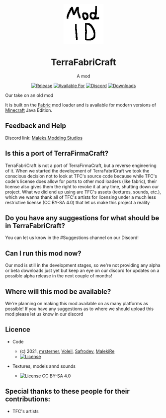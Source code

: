 <div align="center">

<img alt="TerraFabriCraft Icon" src="src/main/resources/assets/terrafabricraft/icon.png" width="128">

# TerraFabriCraft

A mod
<!-- todo: replace 494721 with your CurseForge project id -->
[![Release](https://img.shields.io/github/v/release/Maleks-Modding-Studios/Terrafabricraft?style=for-the-badge&include_prereleases&sort=semver)][releases]
[![Available For](https://img.shields.io/badge/dynamic/json?label=Available%20For&style=for-the-badge&color=34aa2f&query=gameVersionLatestFiles%5B0%5D.gameVersion&url=https%3A%2F%2Faddons-ecs.forgesvc.net%2Fapi%2Fv2%2Faddon%2F494721)][curseforge]
<a href="https://discord.gg/b6UWfp4PUv"><img src="https://img.shields.io/discord/854223782171508799?color=5865f2&label=Feedback%20%26%20Help&style=for-the-badge" alt="Discord"></a>
[![Downloads](https://img.shields.io/badge/dynamic/json?label=Downloads&style=for-the-badge&color=f16436&query=downloadCount&url=https%3A%2F%2Faddons-ecs.forgesvc.net%2Fapi%2Fv2%2Faddon%2F494721)][curseforge:files]
</div>

Our take on an old mod

It is built on the [Fabric][fabric] mod loader and is available for modern
versions of [Minecraft][minecraft] Java Edition.

## Feedback and Help

Discord link: [Maleks Modding Studios][contributing]

## Is this a port of TerraFirmaCraft?

TerraFabriCraft is not a port of TerraFirmaCraft, but a reverse engineering of it. When we started the development of TerraFabriCraft we took the conscious decision not to look at TFC's source code because while TFC's code's license does allow for ports to other mod loaders (like fabric), their license also gives them the right to revoke it at any time, shutting down our project. What we did end up using are TFC's assets (textures, sounds, etc.), which we wanna thank all of TFC's artists for licensing under a much less restrictive license (CC BY-SA 4.0) that let us make this project a reality

## Do you have any suggestions for what should be in TerraFabriCraft?
You can let us know in the #Suggestions channel on our Discord! 

## Can I run this mod now?
Our mod is still in the development stages, so we're not providing any alpha or beta downloads just yet but keep an eye on our discord for updates on a possible alpha release in the next couple of months!

## Where will this mod be available? 
We're planning on making this mod available on as many platforms as possible! If you have any suggestions as to where we should upload this mod please let us know in our discord

## Licence

* Code
  - (c) 2021, [mrsterner], [Voleil], [Safrodev], [MalekiRe]
  - [![License](https://img.shields.io/badge/License-MIT%201.0-cyan.svg?style=flat-square)](https://opensource.org/licenses/MIT)
  
* Textures, models annd sounds
  - [![License]()](https://creativecommons.org/licenses/by-sa/4.0/) CC BY-SA 4.0


## Special thanks to these people for their contributions:

* TFC's artists

[contributing]: https://discord.gg/b6UWfp4PUv
[curseforge]: https://curseforge.com/minecraft/mc-mods/modid/files
[curseforge:files]: https://curseforge.com/minecraft/mc-mods/modid/files
[fabric]: https://fabricmc.net/
[minecraft]: https://minecraft.net/
[releases]: https://github.com/Maleks-Modding-Studios/Terrafabricraft/releases
[mrsterner]: https://github.com/mrsterner
[Voleil]: https://github.com/Voleil
[Safrodev]: https://github.com/Safrodev
[MalekiRe]: https://github.com/MalekiRe

